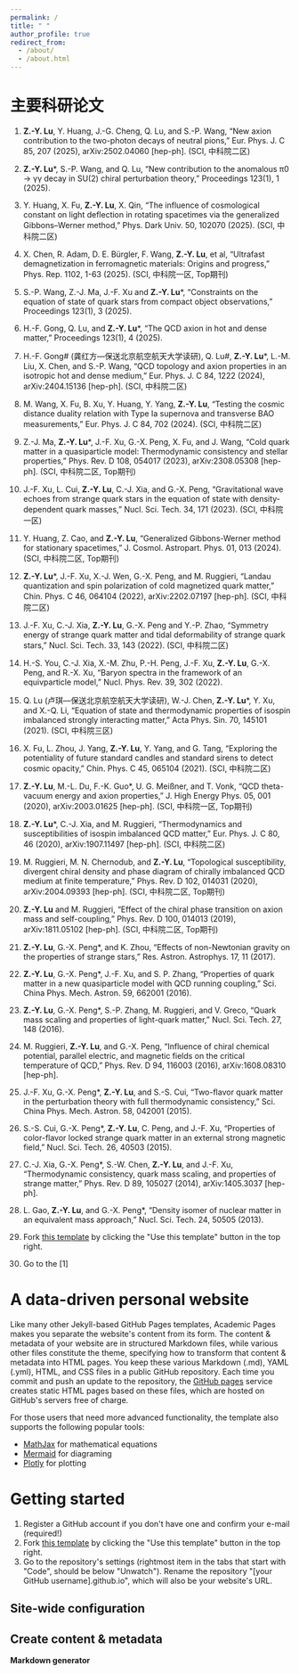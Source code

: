 ```yaml
---
permalink: /
title: " "
author_profile: true
redirect_from: 
  - /about/
  - /about.html
---
```

主要科研论文
======
1. **Z.-Y. Lu**, Y. Huang, J.-G. Cheng, Q. Lu, and S.-P. Wang, “New axion contribution to the two-photon decays of neutral pions,” Eur. Phys. J. C 85, 207 (2025), arXiv:2502.04060 [hep-ph]. (SCI, 中科院二区)
2. **Z.-Y. Lu***, S.-P. Wang, and Q. Lu, “New contribution to the anomalous π0 → γγ decay in SU(2) chiral perturbation theory,” Proceedings 123(1), 1 (2025).
3. Y. Huang, X. Fu, **Z.-Y. Lu**, X. Qin, “The influence of cosmological constant on light deflection in rotating spacetimes via the generalized Gibbons–Werner method,” Phys. Dark Univ. 50, 102070 (2025). (SCI, 中科院二区)
4. X. Chen, R. Adam, D. E. Bürgler, F. Wang, **Z.-Y. Lu**, et al, “Ultrafast demagnetization in ferromagnetic materials: Origins and progress,” Phys. Rep. 1102, 1-63 (2025). (SCI, 中科院一区, Top期刊)
5. S.-P. Wang, Z.-J. Ma, J.-F. Xu and **Z.-Y. Lu***, “Constraints on the equation of state of quark stars from compact object observations,” Proceedings 123(1), 3 (2025).
6. H.-F. Gong, Q. Lu, and **Z.-Y. Lu***, “The QCD axion in hot and dense matter,” Proceedings 123(1), 4 (2025).
7. H.-F. Gong# (龚红方—保送北京航空航天大学读研), Q. Lu#, **Z.-Y. Lu***, L.-M. Liu, X. Chen, and S.-P. Wang, “QCD topology and axion properties in an isotropic hot and dense medium,” Eur. Phys. J. C 84, 1222 (2024), arXiv:2404.15136 [hep-ph]. (SCI, 中科院二区)
8. M. Wang, X. Fu, B. Xu, Y. Huang, Y. Yang, **Z.-Y. Lu**, “Testing the cosmic distance duality relation with Type Ia supernova and transverse BAO measurements,” Eur. Phys. J. C 84, 702 (2024). (SCI, 中科院二区)
9. Z.-J. Ma, **Z.-Y. Lu***, J.-F. Xu, G.-X. Peng, X. Fu, and J. Wang, “Cold quark matter in a quasiparticle model: Thermodynamic consistency and stellar properties,” Phys. Rev. D 108, 054017 (2023), arXiv:2308.05308 [hep-ph]. (SCI, 中科院二区, Top期刊)
10. J.-F. Xu, L. Cui, **Z.-Y. Lu**, C.-J. Xia, and G.-X. Peng, “Gravitational wave echoes from strange quark stars in the equation of state with density-dependent quark masses,” Nucl. Sci. Tech. 34, 171 (2023). (SCI, 中科院一区)
11. Y. Huang, Z. Cao, and **Z.-Y. Lu**, “Generalized Gibbons-Werner method for stationary spacetimes,” J. Cosmol. Astropart. Phys. 01, 013 (2024). (SCI, 中科院二区, Top期刊)
12. **Z.-Y. Lu***, J.-F. Xu, X.-J. Wen, G.-X. Peng, and M. Ruggieri, “Landau quantization and spin polarization of cold magnetized quark matter,” Chin. Phys. C 46, 064104 (2022), arXiv:2202.07197 [hep-ph]. (SCI, 中科院二区)
13. J.-F. Xu, C.-J. Xia, **Z.-Y. Lu**, G.-X. Peng and Y.-P. Zhao, “Symmetry energy of strange quark matter and tidal deformability of strange quark stars,” Nucl. Sci. Tech. 33, 143 (2022). (SCI, 中科院二区)
14. H.-S. You, C.-J. Xia, X.-M. Zhu, P.-H. Peng, J.-F. Xu, **Z.-Y. Lu**, G.-X. Peng, and R.-X. Xu, “Baryon spectra in the framework of an equivparticle model,” Nucl. Phys. Rev. 39, 302 (2022).
15. Q. Lu (卢琪—保送北京航空航天大学读研), W.-J. Chen, **Z.-Y. Lu***, Y. Xu, and X.-Q. Li, “Equation of state and thermodynamic properties of isospin imbalanced strongly interacting matter,” Acta Phys. Sin. 70, 145101 (2021). (SCI, 中科院三区)
16. X. Fu, L. Zhou, J. Yang, **Z.-Y. Lu**, Y. Yang, and G. Tang, “Exploring the potentiality of future standard candles and standard sirens to detect cosmic opacity,” Chin. Phys. C 45, 065104 (2021). (SCI, 中科院二区)
17. **Z.-Y. Lu**, M.-L. Du, F.-K. Guo*, U. G. Meißner, and T. Vonk, “QCD theta-vacuum energy and axion properties,” J. High Energy Phys. 05, 001 (2020), arXiv:2003.01625 [hep-ph]. (SCI, 中科院一区, Top期刊)
18. **Z.-Y. Lu***, C.-J. Xia, and M. Ruggieri, “Thermodynamics and susceptibilities of isospin imbalanced QCD matter,” Eur. Phys. J. C 80, 46 (2020), arXiv:1907.11497 [hep-ph]. (SCI, 中科院二区)
19. M. Ruggieri, M. N. Chernodub, and **Z.-Y. Lu**, “Topological susceptibility, divergent chiral density and phase diagram of chirally imbalanced QCD medium at finite temperature,” Phys. Rev. D 102, 014031 (2020), arXiv:2004.09393 [hep-ph]. (SCI, 中科院二区, Top期刊)
20. **Z.-Y. Lu** and M. Ruggieri, “Effect of the chiral phase transition on axion mass and self-coupling,” Phys. Rev. D 100, 014013 (2019), arXiv:1811.05102 [hep-ph]. (SCI, 中科院二区, Top期刊)
21. **Z.-Y. Lu**, G.-X. Peng*, and K. Zhou, “Effects of non-Newtonian gravity on the properties of strange stars,” Res. Astron. Astrophys. 17, 11 (2017).
22. **Z.-Y. Lu**, G.-X. Peng*, J.-F. Xu, and S. P. Zhang, “Properties of quark matter in a new quasiparticle model with QCD running coupling,” Sci. China Phys. Mech. Astron. 59, 662001 (2016).
23. **Z.-Y. Lu**, G.-X. Peng*, S.-P. Zhang, M. Ruggieri, and V. Greco, “Quark mass scaling and properties of light-quark matter,” Nucl. Sci. Tech. 27, 148 (2016).
24. M. Ruggieri, **Z.-Y. Lu**, and G.-X. Peng, “Influence of chiral chemical potential, parallel electric, and magnetic fields on the critical temperature of QCD,” Phys. Rev. D 94, 116003 (2016), arXiv:1608.08310 [hep-ph].
25. J.-F. Xu, G.-X. Peng*, **Z.-Y. Lu**, and S.-S. Cui, “Two-flavor quark matter in the perturbation theory with full thermodynamic consistency,” Sci. China Phys. Mech. Astron. 58, 042001 (2015).
26. S.-S. Cui, G.-X. Peng*, **Z.-Y. Lu**, C. Peng, and J.-F. Xu, “Properties of color-flavor locked strange quark matter in an external strong magnetic field,” Nucl. Sci. Tech. 26, 40503 (2015).
27. C.-J. Xia, G.-X. Peng*, S.-W. Chen, **Z.-Y. Lu**, and J.-F. Xu, “Thermodynamic consistency, quark mass scaling, and properties of strange matter,” Phys. Rev. D 89, 105027 (2014), arXiv:1405.3037 [hep-ph].
28. L. Gao, **Z.-Y. Lu**, and G.-X. Peng*, “Density isomer of nuclear matter in an equivalent mass approach,” Nucl. Sci. Tech. 24, 50505 (2013).

1. Fork [this template](https://github.com/academicpages/academicpages.github.io) by clicking the "Use this template" button in the top right. 
1. Go to the
[1]	


A data-driven personal website
======
Like many other Jekyll-based GitHub Pages templates, Academic Pages makes you separate the website's content from its form. The content & metadata of your website are in structured Markdown files, while various other files constitute the theme, specifying how to transform that content & metadata into HTML pages. You keep these various Markdown (.md), YAML (.yml), HTML, and CSS files in a public GitHub repository. Each time you commit and push an update to the repository, the [GitHub pages](https://pages.github.com/) service creates static HTML pages based on these files, which are hosted on GitHub's servers free of charge.


For those users that need more advanced functionality, the template also supports the following popular tools:
- [MathJax](https://www.mathjax.org/) for mathematical equations
- [Mermaid](https://mermaid.js.org/) for diagraming
- [Plotly](https://plotly.com/javascript/) for plotting

Getting started
======
1. Register a GitHub account if you don't have one and confirm your e-mail (required!)
1. Fork [this template](https://github.com/academicpages/academicpages.github.io) by clicking the "Use this template" button in the top right. 
1. Go to the repository's settings (rightmost item in the tabs that start with "Code", should be below "Unwatch"). Rename the repository "[your GitHub username].github.io", which will also be your website's URL.

Site-wide configuration
------


Create content & metadata
------


**Markdown generator**


